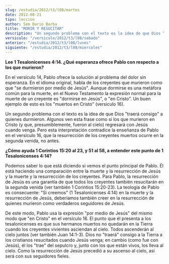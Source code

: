 ```yaml
---
slug: /estudia/2012/t3/l08/martes
date: 2012-08-21
tipo: leccion
author: Sem Dario Barba
title: "MORIR Y RESUCITAR"
description: "Un segundo problema con el texto es la idea de que Dios “traerá consigo” a  quienes durmieron. Algunos ven esta frase como si los que murieron en Cristo (y  que, presumiblemente, fueron al cielo) regresará con Jesús cuando venga."
versiculo: "/versiculo/2012/t3/l08/sabado"
anterior: "/estudia/2012/t3/l08/lunes"
siguiente: "/estudia/2012/t3/l08/miercoles"
---
```


**Lee 1 Tesalonicenses 4:14. ¿Qué esperanza ofrece Pablo con respecto a los que murieron?**

En el versículo 14, Pablo ofrece la solución al problema del dolor sin esperanza. En el idioma original, habla de los creyentes que murieron como que "se durmieron por medio de Jesús". Aunque dormirse es una metáfora común para la muerte, en el Nuevo Testamento la expresión normal para la muerte de un creyente es "dormirse en Jesús", o "en Cristo". Un buen ejemplo de esto es los "muertos en Cristo" (versiculo 16).

Un segundo problema con el texto es la idea de que Dios "traerá consigo" a quienes durmieron. Algunos ven esta frase como si los que murieron en Cristo (y que, presumiblemente, fueron al cielo) regresará con Jesús cuando venga. Pero esta interpretación contradice la enseñanza de Pablo en el versículo 16, que la resurrección de los creyentes muertos ocurre en la segunda venida, no antes.

**¿Cómo ayuda 1 Corintios 15:20 al 23, y 51 al 58, a entender este punto de 1 Tesalonicenses 4:14?**

Podemos saber lo que está diciendo si vemos el punto principal de Pablo. Él está haciendo una comparación entre la muerte y la resurrección de Jesús y la muerte y la resurrección de los creyentes. Para Pablo, la resurrección de Jesús es una garantía de que todos los creyentes también resucitarán en la segunda venida (ver también 1 Corintios 15:20-23). La teología de Pablo es consecuente: "Si creemos" (1 Tesalonicenses 4:14) en la muerte y la resurrección de Jesús, deberíamos también creer en la resurrección de quienes murieron como verdaderos seguidores de Jesús.

De este modo, Pablo usa la expresión "por medio de Jesús" del mismo modo que "en Cristo" en el versículo 16. El punto que él presenta a los tesalonicenses es que sus hermanos muertos no quedarán en la Tierra cuando los creyentes vivientes asciendan al cielo. Todos ascenderán al cielo juntos (ver también Juan 14:1-3). Dios no "traerá" consigo a la Tierra a los cristianos resucitados cuando Jesús venga; en cambio (como fue con Jesús), él los "trae" del sepulcro y, junto con los que están vivos, los lleva al cielo. Como la resurrección de Jesús precedió a su ascenso al cielo, así será con sus seguidores fieles.
